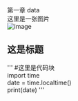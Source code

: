 第一章
data 
<br>
这里是一张图片<br>
![image](https://github.com/yanjiusheng2018/dlt/blob/master/image/python.jpg)
<p>
<h2>这是标题</h2>
'''
#这里是代码块<br>
import time<br>
date = time.localtime()<br>
print(date)
'''</p>
